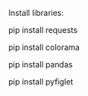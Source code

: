 Install libraries:

pip install requests

pip install colorama

pip install pandas

pip install pyfiglet
